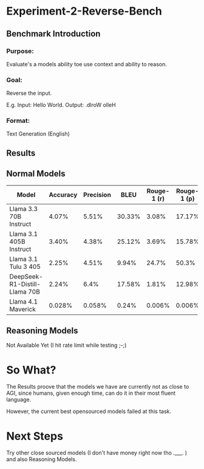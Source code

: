 # Experiment-2-Reverse-Bench

## Benchmark Introduction

### Purpose:

Evaluate's a models ability toe use context and ability to reason.

### Goal:

Reverse the input.

E.g. Input: Hello World. Output: .dlroW olleH

### Format:

Text Generation (English)

## Results


## Normal Models
| Model                         | Accuracy | Precision | BLEU   | Rouge-1 (r) | Rouge-1 (p) | Rouge-1 (f) | Rouge-2 (r) | Rouge-2 (p) | Rouge-2 (f) | Rouge-l (r) | Rouge-l (p) | Rouge-l (f) |
|-------------------------------|----------|-----------|--------|-------------|-------------|-------------|-------------|-------------|-------------|-------------|-------------|-------------|
| Llama 3.3 70B Instruct        | 4.07%    | 5.51%     | 30.33% | 3.08%       | 17.17%      | 5%          | 0.13%       | 0.93%       | 0.23%       | 3.03%       | 16.86%      | 4.90%       |
| Llama 3.1 405B Instruct       | 3.40%    | 4.38%     | 25.12% | 3.69%       | 15.78%      | 5.71%       | 0.33%       | 0.15%       | 0.54%       | 3.58%       | 15.44%      | 5.54%       |
| Llama 3.1 Tulu 3 405          | 2.25%    | 4.51%     | 9.94%  | 24.7%       | 50.3%       | 30.7%       | 14.29%      | 27.42%      | 17.59%      | 24.19%      | 49.29%      | 30%         |
| DeepSeek-R1-Distill-Llama 70B | 2.24%    | 6.4%      | 17.58% | 1.81%       | 12.98%      | 2.94%       | 0.09%       | 0.97%       | 0.17%       | 1.78%       | 12.68%      | 2.89%       |
| Llama 4.1 Maverick            | 0.028%   | 0.058%    | 0.24%  | 0.006%      | 0.006%      | 0.006%      | 0%          | 0%          | 0%          | 0.006%      | 0.006%      | 0.006%      |


## Reasoning Models

Not Available Yet (I hit rate limit while testing ;-;)

# So What?

The Results proove that the models we have are currently not as close to AGI, since humans, given enough time, can do it in their most fluent language.

However, the current best opensourced models failed at this task.

# Next Steps

Try other close sourced models (I don't have money right now tho .___. ) and also Reasoning Models.

